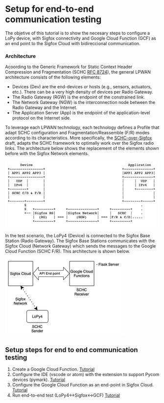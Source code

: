 # Setup for end-to-end communication testing

 The objetive of this tutorial is to show the necesary steps to configure a LoPy device, with Sigfox connectivity and Google Cloud Function (GCF) as an end point to the Sigfox Cloud with bidireccional communication.
 
 ### Architecture
 
 Acoording to the Generic Framework for Static Context Header Compression and Fragmentation (SCHC [RFC 8724](https://www.rfc-editor.org/rfc/rfc8724.html)), the general LPWAN architecture consists of the following elements:
 
 * Devices (Dev) are the end-devices or hosts (e.g., sensors, actuators, etc.). There can be a very high density of devices per Radio Gateway.
 * The Radio Gateway (RGW) is the endpoint of the constrained link.
 * The Network Gateway (NGW) is the interconnection node between the Radio Gateway and the Internet.
 * The Application Server (App) is the endpoint of the application-level protocol on the Internet side.
 
To leverage each LPWAN technology, each technology defines a Profile that adapt SCHC configuration and Fragmentation/Reassemble (F/R) modes according to its characteristics. More specifically, the [SCHC-over-Sigfox](https://www.ietf.org/id/draft-ietf-lpwan-schc-over-sigfox-03.txt) draft, adapts the SCHC framework to optimally work over the Sigfox radio links. The architecture below shows the replacement of the elements shown before with the Sigfox Network elements.
 
 ![lpwan-architecture](images/lpwan-network-architecture-1.png)
 
 In the test scenario, the LoPy4 (Device) is connected to the Sigfox Base Station (Radio Gateway). 
 The Sigfox Base Stations communicates with the Sigfox Cloud (Network Gateway) which sends the messages to the Google Cloud Function (SCHC F/R). 
 This architecture is shown below.
 
 ![example request](images/schc_sigfox_diagrams_1.png)

## Setup steps for end to end communication testing

1. Create a Google Cloud Function. [Tutorial](/docs/cloud-fuction-setup.md)
2. Configure the IDE (vscode or atom) with the extension to support Pycom devices (pymark). [Tutorial](/docs/callback_setup.md)
3. Configure the Google Cloud Function as an end-point in Sigfox Cloud. [Tutorial](/docs/callback_setup.md)
4. Run end-to-end test (LoPy4<->Sigfox<->GCF) [Tutorial](/docs/callback_setup.md)